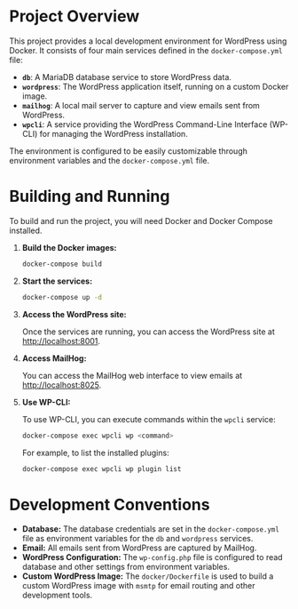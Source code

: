 # Project Overview

This project provides a local development environment for WordPress using Docker. It consists of four main services defined in the `docker-compose.yml` file:

*   **`db`**: A MariaDB database service to store WordPress data.
*   **`wordpress`**: The WordPress application itself, running on a custom Docker image.
*   **`mailhog`**: A local mail server to capture and view emails sent from WordPress.
*   **`wpcli`**: A service providing the WordPress Command-Line Interface (WP-CLI) for managing the WordPress installation.

The environment is configured to be easily customizable through environment variables and the `docker-compose.yml` file.

# Building and Running

To build and run the project, you will need Docker and Docker Compose installed.

1.  **Build the Docker images:**

    ```bash
    docker-compose build
    ```

2.  **Start the services:**

    ```bash
    docker-compose up -d
    ```

3.  **Access the WordPress site:**

    Once the services are running, you can access the WordPress site at [http://localhost:8001](http://localhost:8001).

4.  **Access MailHog:**

    You can access the MailHog web interface to view emails at [http://localhost:8025](http://localhost:8025).

5.  **Use WP-CLI:**

    To use WP-CLI, you can execute commands within the `wpcli` service:

    ```bash
    docker-compose exec wpcli wp <command>
    ```

    For example, to list the installed plugins:

    ```bash
    docker-compose exec wpcli wp plugin list
    ```

# Development Conventions

*   **Database:** The database credentials are set in the `docker-compose.yml` file as environment variables for the `db` and `wordpress` services.
*   **Email:** All emails sent from WordPress are captured by MailHog.
*   **WordPress Configuration:** The `wp-config.php` file is configured to read database and other settings from environment variables.
*   **Custom WordPress Image:** The `docker/Dockerfile` is used to build a custom WordPress image with `msmtp` for email routing and other development tools.
